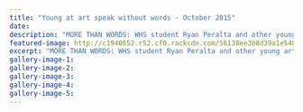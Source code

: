 ```yaml
---
title: "Young at art speak without words - October 2015"
date: 
description: "MORE THAN WORDS: WHS student Ryan Peralta and other young artists have their work on display in the 27 Thousand Words exhibition, from Wanganui Chronicle article on 2/10/15...."
featured-image: http://c1940652.r52.cf0.rackcdn.com/56138ee3b8d39a1e54000018/Art-Exhibition-Ryan-Peralta-2.10.15.jpg
excerpt: "MORE THAN WORDS: WHS student Ryan Peralta and other young artists have their work on display in the 27 Thousand Words exhibition, from Wanganui Chronicle article on 2/10/15..."
gallery-image-1: 
gallery-image-2: 
gallery-image-3: 
gallery-image-4: 
gallery-image-5: 
---
```

